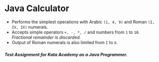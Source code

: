 # Java Calculator
* Performs the simplest operations with Arabic `(1, 4, 9)` and Roman `(I, IV, IX)` numerals.
* Accepts simple operators `+, -, *, /` and numbers from `1` to `10`. _Fractional remainder is discarded._
* Output of Roman numerals is also limited from `I` to `X`.
###
**_Test Assignment for Kata Academy as a Java Programmer._**
